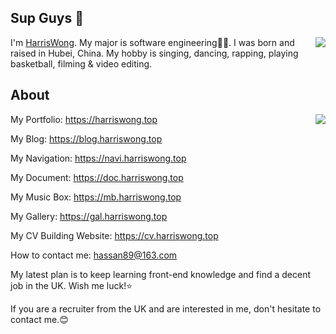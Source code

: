 ## Sup Guys 👋
<img align="right" src="https://count.getloli.com/get/@:hassanblog?theme=rule34">I'm [HarrisWong](https://harriswong.top). My major is software engineering👨‍💻. I was born and raised in Hubei, China. My hobby is singing, dancing, rapping, playing basketball, filming & video editing.

## About
<img align="right" src="https://github-readme-stats-harris.vercel.app/api?username=harrisblog&theme=cobalt&show_icons=true&count_private=true">

My Portfolio: https://harriswong.top

My Blog: https://blog.harriswong.top

My Navigation: https://navi.harriswong.top

My Document: https://doc.harriswong.top

My Music Box: https://mb.harriswong.top

My Gallery: https://gal.harriswong.top

My CV Building Website: https://cv.harriswong.top

How to contact me: [hassan89@163.com](mailto:hassan89@163.com)

My latest plan is to keep learning front-end knowledge and find a decent job in the UK. Wish me luck!⭐

If you are a recruiter from the UK and are interested in me, don't hesitate to contact me.😊
